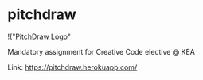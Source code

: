 # pitchdraw

!(["PitchDraw Logo"](https://github.com/carlcrede/pitchdraw/blob/main/PitchDraw.png)

Mandatory assignment for Creative Code elective @ KEA

Link: https://pitchdraw.herokuapp.com/
